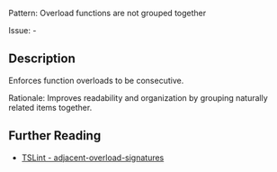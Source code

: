 Pattern: Overload functions are not grouped together

Issue: -

## Description

Enforces function overloads to be consecutive.  
  
Rationale: Improves readability and organization by grouping naturally related items together.

## Further Reading

* [TSLint - adjacent-overload-signatures](https://palantir.github.io/tslint/rules/adjacent-overload-signatures)